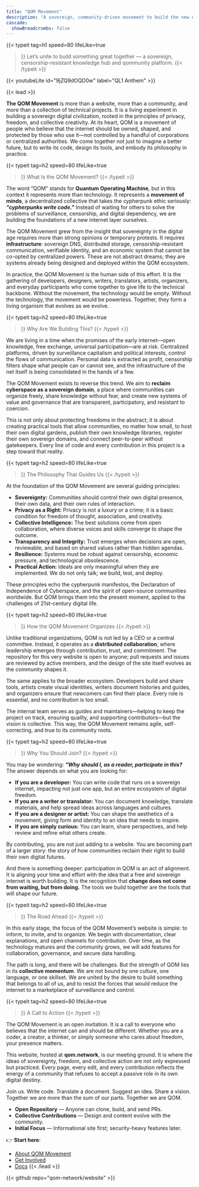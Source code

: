 ```yaml
---
title: "QOM Movement"
description: "A sovereign, community-driven movement to build the new era of the internet."
cascade:
  showBreadcrumbs: false
---
```

{{< typeit 
  tag=h1
  speed=80
  lifeLike=true
>}}
Let’s unite to build something great together — a sovereign, censorship-resistant knowledge hub and qommunity platform.
{{< /typeit >}}


{{< youtubeLite id="9jZQ9dOQD0w" label="QL1 Anthem" >}}


{{< lead >}}

**The QOM Movement** is more than a website, more than a community, and more than a collection of technical projects. It is a living experiment in building a sovereign digital civilization, rooted in the principles of privacy, freedom, and collective creativity. At its heart, QOM is a movement of people who believe that the internet should be owned, shaped, and protected by those who use it—not controlled by a handful of corporations or centralized authorities. We come together not just to imagine a better future, but to write its code, design its tools, and embody its philosophy in practice.

{{< typeit 
  tag=h2
  speed=80
  lifeLike=true
>}} 
What Is the QOM Movement?
{{< /typeit >}}

The word “QOM” stands for **Quantum Operating Machine**, but in this context it represents more than technology. It represents a **movement of minds**, a decentralized collective that takes the cypherpunk ethic seriously: ***"cypherpunks write code."*** Instead of waiting for others to solve the problems of surveillance, censorship, and digital dependency, we are building the foundations of a new internet layer ourselves.  

The QOM Movement grew from the insight that sovereignty in the digital age requires more than strong opinions or temporary protests. It requires **infrastructure**: sovereign DNS, distributed storage, censorship-resistant communication, verifiable identity, and an economic system that cannot be co-opted by centralized powers. These are not abstract dreams; they are systems already being designed and deployed within the QOM ecosystem.  

In practice, the QOM Movement is the human side of this effort. It is the gathering of developers, designers, writers, translators, artists, organizers, and everyday participants who come together to give life to the technical backbone. Without the movement, the technology would be empty. Without the technology, the movement would be powerless. Together, they form a living organism that evolves as we evolve.

{{< typeit 
  tag=h2
  speed=80
  lifeLike=true
>}} 
 Why Are We Building This?
{{< /typeit >}}

We are living in a time when the promises of the early internet—open knowledge, free exchange, universal participation—are at risk. Centralized platforms, driven by surveillance capitalism and political interests, control the flows of communication. Personal data is extracted as profit, censorship filters shape what people can or cannot see, and the infrastructure of the net itself is being consolidated in the hands of a few.  

The QOM Movement exists to reverse this trend. We aim to **reclaim cyberspace as a sovereign domain**, a place where communities can organize freely, share knowledge without fear, and create new systems of value and governance that are transparent, participatory, and resistant to coercion.  

This is not only about protecting freedoms in the abstract; it is about creating practical tools that allow communities, no matter how small, to host their own digital gardens, publish their own knowledge libraries, register their own sovereign domains, and connect peer-to-peer without gatekeepers. Every line of code and every contribution in this project is a step toward that reality.

{{< typeit 
  tag=h2
  speed=80
  lifeLike=true
>}} 
 The Philosophy That Guides Us
{{< /typeit >}}

At the foundation of the QOM Movement are several guiding principles:

- **Sovereignty:** Communities should control their own digital presence, their own data, and their own rules of interaction.
- **Privacy as a Right:** Privacy is not a luxury or a crime; it is a basic condition for freedom of thought, association, and creativity.
- **Collective Intelligence:** The best solutions come from open collaboration, where diverse voices and skills converge to shape the outcome.
- **Transparency and Integrity:** Trust emerges when decisions are open, reviewable, and based on shared values rather than hidden agendas.
- **Resilience:** Systems must be robust against censorship, economic pressure, and technological obsolescence.  
- **Practical Action:** Ideals are only meaningful when they are implemented. We do not only talk; we build, test, and deploy.

These principles echo the cypherpunk manifestos, the Declaration of Independence of Cyberspace, and the spirit of open-source communities worldwide. But QOM brings them into the present moment, applied to the challenges of 21st-century digital life.

{{< typeit 
  tag=h2
  speed=80
  lifeLike=true
>}} 
 How the QOM Movement Organizes
{{< /typeit >}}

Unlike traditional organizations, QOM is not led by a CEO or a central committee. Instead, it operates as a **distributed collaboration**, where leadership emerges through contribution, trust, and commitment. The repository for this very website is open to anyone; pull requests and issues are reviewed by active members, and the design of the site itself evolves as the community shapes it.  

The same applies to the broader ecosystem. Developers build and share tools, artists create visual identities, writers document histories and guides, and organizers ensure that newcomers can find their place. Every role is essential, and no contribution is too small.  

The internal team serves as guides and maintainers—helping to keep the project on track, ensuring quality, and supporting contributors—but the vision is collective. This way, the QOM Movement remains agile, self-correcting, and true to its community roots.

{{< typeit 
  tag=h2
  speed=80
  lifeLike=true
>}} 
 Why You Should Join?
{{< /typeit >}}

You may be wondering: ***"Why should I, as a reader, participate in this?*** The answer depends on what you are looking for:

- **If you are a developer:** You can write code that runs on a sovereign internet, impacting not just one app, but an entire ecosystem of digital freedom.  
- **If you are a writer or translator:** You can document knowledge, translate materials, and help spread ideas across languages and cultures.  
- **If you are a designer or artist:** You can shape the aesthetics of a movement, giving form and identity to an idea that needs to inspire.  
- **If you are simply curious:** You can learn, share perspectives, and help review and refine what others create.  

By contributing, you are not just adding to a website. You are becoming part of a larger story: the story of how communities reclaim their right to build their own digital futures.  

And there is something deeper: participation in QOM is an act of alignment. It is aligning your time and effort with the idea that a free and sovereign internet is worth building. It is the recognition that **change does not come from waiting, but from doing.** The tools we build together are the tools that will shape our future.

{{< typeit 
  tag=h2
  speed=80
  lifeLike=true
>}} 
 The Road Ahead
{{< /typeit >}}

In this early stage, the focus of the QOM Movement’s website is simple: to inform, to invite, and to organize. We begin with documentation, clear explanations, and open channels for contribution. Over time, as the technology matures and the community grows, we will add features for collaboration, governance, and secure data handling.  

The path is long, and there will be challenges. But the strength of QOM lies in its **collective momentum**. We are not bound by one culture, one language, or one skillset. We are united by the desire to build something that belongs to all of us, and to resist the forces that would reduce the internet to a marketplace of surveillance and control.

{{< typeit 
  tag=h2
  speed=80
  lifeLike=true
>}} 
 A Call to Action
{{< /typeit >}}

The QOM Movement is an open invitation. It is a call to everyone who believes that the internet can and should be different. Whether you are a coder, a creator, a thinker, or simply someone who cares about freedom, your presence matters.  

This website, hosted at **qom.network**, is our meeting ground. It is where the ideas of sovereignty, freedom, and collective action are not only expressed but practiced. Every page, every edit, and every contribution reflects the energy of a community that refuses to accept a passive role in its own digital destiny.  

Join us. Write code. Translate a document. Suggest an idea. Share a vision. Together we are more than the sum of our parts. Together we are QOM.


- **Open Repository** — Anyone can clone, build, and send PRs.
- **Collective Contributions** — Design and content evolve with the community.
- **Initial Focus** — Informational site first; security-heavy features later.

👉 **Start here**:
- [About QOM Movement](/about/)
- [Get Involved](/get-involved/)
- [Docs](/docs/)
{{< /lead >}}

{{< github repo="qom-network/website" >}}